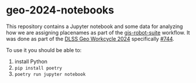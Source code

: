# geo-2024-notebooks

This repository contains a Jupyter notebook and some data for analyzing how we are assigning placenames as part of the [gis-robot-suite] workflow. It was done as part of the [DLSS Geo Workcycle 2024](https://github.com/orgs/sul-dlss/projects/49/) specifically [#744](https://github.com/sul-dlss/gis-robot-suite/issues/744).

To use it you should be able to:

1. install Python
2. `pip install poetry`
3. `poetry run jupyter notebook`

[gis-robot-suite]: https://github.com/sul-dlss/gis-robot-suite
